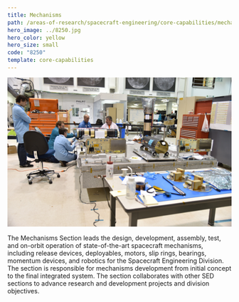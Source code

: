 ```yaml
---
title: Mechanisms
path: /areas-of-research/spacecraft-engineering/core-capabilities/mechanisms
hero_image: ../8250.jpg
hero_color: yellow
hero_size: small
code: "8250"
template: core-capabilities
---
```

![Mechanisms Team](8212.jpg)

The Mechanisms Section leads the design, development, assembly, test, and on-orbit operation of state-of-the-art spacecraft mechanisms, including release devices, deployables, motors, slip rings, bearings, momentum devices, and robotics for the Spacecraft Engineering Division. The section is responsible for mechanisms development from initial concept to the final integrated system. The section collaborates with other SED sections to advance research and development projects and division objectives.